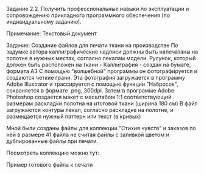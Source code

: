 Задание 2.2. Получить профессиональные навыки по эксплуатации и сопровождению прикладного программного обеспечения (по индивидуальному заданию).

Примечание: Текстовый документ

Задание: 
Создание файлов для печати ткани на производстве 
По задумке автора каллиграфические надписи должны быть напечатаны на полотне в нужных местах, согласно лекалам модели.
Русунок, который должен быть расположен на ткани - Каллиграфия - создан на бумаге, формата А3
С помощью "волшебной" программы он фотографируется и создаются четкие грани.
Эта фотография загружается в программу Adobe Illustrator и трассируется с помощью функции "Набросок", сохраняется в формате .png, 300dpi.
Затем в программе Adobe Photoshop создается макет с масштабом 1:1 соответствующий размерам раскладки полотна на итоговой ткани (ширина 180 см) 
В файл загружаются контуры лекал, согласно раскладке на полотне, и размещается нужный паттерн или текст (в кривых)

Мной были созданы файлы для коллекции "Стихия чувств" и заказов по ней 
в размере 41 файла не считая файлы с заливкой цветом и дублированные файлы при печати.

Посмотреть коллекцию можно тут:

Пример готового файла к печати

